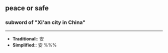 ## peace or safe
### subword of "Xi'an city in China"
---
- **Traditional:**: 安
- **Simplified:**: 安
%%%
